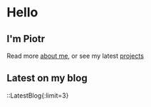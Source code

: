 # Hello

## I'm Piotr

Read more [about me](/about), or see my latest [projects](/projects)

## Latest on my blog

::LatestBlog{:limit=3}
